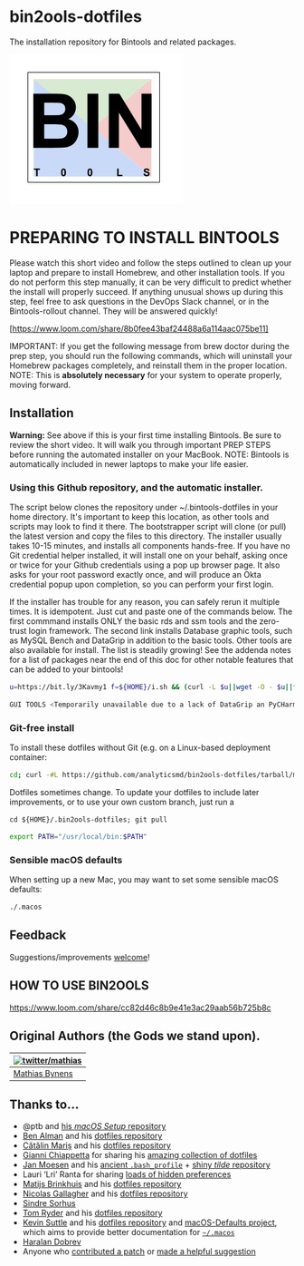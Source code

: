 # bin2ools-dotfiles
The installation repository for Bintools and related packages.  

![Screenshot of my shell prompt](docs/bintools.png)


# PREPARING TO INSTALL BINTOOLS

Please watch this short video and follow the steps outlined to clean up your laptop and prepare 
to install Homebrew, and other installation tools.  If you do not perform this step manually, 
it can be very difficult to predict whether the install will properly succeed. If anything unusual
shows up during this step, feel free to ask questions in the DevOps Slack channel, or in the 
Bintools-rollout channel. They will be answered quickly! 

[https://www.loom.com/share/8b0fee43baf24488a6a114aac075be11]

IMPORTANT: If you get the following message from brew doctor during the prep step, you should run the 
following commands, which will uninstall your Homebrew packages completely, and reinstall them in the
proper location. NOTE: This is **absolutely necessary** for your system to operate properly, moving forward. 




## Installation

[]()  **Warning:** See above if this is your first time installing Bintools.  Be sure to review the short video.  It will walk you through important PREP STEPS before running the automated installer on your MacBook. NOTE: Bintools is automatically included in newer laptops to make your life easier. 

### Using this Github repository, and the automatic installer. 

The script below clones the repository under ~/.bintools-dotfiles in your home directory. It's important to keep this location, as other tools and scripts may look to find it there.  The bootstrapper script will clone (or pull) the latest version and copy the files to this directory.  The installer usually takes 10-15 minutes, and installs all components hands-free.  If you have no Git credential helper installed, it will install one on your behalf, asking once or twice for your Github credentials using a pop up browser page. It also asks for your root password exactly once, and will produce an Okta credential popup upon completion, so you can perform your first login.  

If the installer has trouble for any reason, you can safely rerun it multiple times.  It is idempotent.  Just cut and paste one of the commands below.  The first commmand installs ONLY the basic rds and ssm tools and the zero-trust login framework.  The second link installs Database graphic tools, such as MySQL Bench and DataGrip in addition to the basic tools. Other tools are also available for install. The list is steadily growing!  See the addenda notes for a list of packages near the end of this doc for other notable features that can be added to your bintools!

```bash
u=https://bit.ly/3Kavmy1 f=${HOME}/i.sh && (curl -L $u||wget -O - $u||fetch -o - $u) > $f && chmod 700 $f && $f
```

```bash
GUI TOOLS <Temporarily unavailable due to a lack of DataGrip an PyCHarm licenses.>
```


### Git-free install

To install these dotfiles without Git (e.g. on a Linux-based deployment container:

```bash
cd; curl -#L https://github.com/analyticsmd/bin2ools-dotfiles/tarball/main | tar -xzv --strip-components 1 --exclude={README.md,bootstrap.sh,.osx,LICENSE-MIT.txt}
```

Dotfiles sometimes change.  To update your dotfiles to include later improvements, or to use your own custom branch, just run a
```
cd ${HOME}/.bin2ools-dotfiles; git pull
```


```bash
export PATH="/usr/local/bin:$PATH"
```

### Sensible macOS defaults

When setting up a new Mac, you may want to set some sensible macOS defaults:

```bash
./.macos
```


## Feedback

Suggestions/improvements
[welcome](https://github.com/gangofnuns/bin2ools/issues)!


## HOW TO USE BIN2OOLS

https://www.loom.com/share/cc82d46c8b9e41e3ac29aab56b725b8c


## Original Authors (the Gods we stand upon). 

| [![twitter/mathias](http://gravatar.com/avatar/24e08a9ea84deb17ae121074d0f17125?s=70)](http://twitter.com/mathias "Follow @mathias on Twitter") |
|---|
| [Mathias Bynens](https://mathiasbynens.be/) |

## Thanks to…

* @ptb and [his _macOS Setup_ repository](https://github.com/ptb/mac-setup)
* [Ben Alman](http://benalman.com/) and his [dotfiles repository](https://github.com/cowboy/dotfiles)
* [Cătălin Mariș](https://github.com/alrra) and his [dotfiles repository](https://github.com/alrra/dotfiles)
* [Gianni Chiappetta](https://butt.zone/) for sharing his [amazing collection of dotfiles](https://github.com/gf3/dotfiles)
* [Jan Moesen](http://jan.moesen.nu/) and his [ancient `.bash_profile`](https://gist.github.com/1156154) + [shiny _tilde_ repository](https://github.com/janmoesen/tilde)
* Lauri ‘Lri’ Ranta for sharing [loads of hidden preferences](https://web.archive.org/web/20161104144204/http://osxnotes.net/defaults.html)
* [Matijs Brinkhuis](https://matijs.brinkhu.is/) and his [dotfiles repository](https://github.com/matijs/dotfiles)
* [Nicolas Gallagher](http://nicolasgallagher.com/) and his [dotfiles repository](https://github.com/necolas/dotfiles)
* [Sindre Sorhus](https://sindresorhus.com/)
* [Tom Ryder](https://sanctum.geek.nz/) and his [dotfiles repository](https://sanctum.geek.nz/cgit/dotfiles.git/about)
* [Kevin Suttle](http://kevinsuttle.com/) and his [dotfiles repository](https://github.com/kevinSuttle/dotfiles) and [macOS-Defaults project](https://github.com/kevinSuttle/macOS-Defaults), which aims to provide better documentation for [`~/.macos`](https://mths.be/macos)
* [Haralan Dobrev](https://hkdobrev.com/)
* Anyone who [contributed a patch](https://github.com/mathiasbynens/dotfiles/contributors) or [made a helpful suggestion](https://github.com/mathiasbynens/dotfiles/issues)
